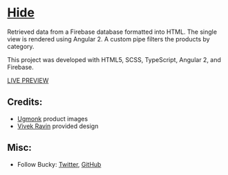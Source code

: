 # [Hide](http://buckymaler.com/hide)

Retrieved data from a Firebase database formatted into HTML. The single view is rendered using Angular 2. A custom pipe filters the products by category.

This project was developed with HTML5, SCSS, TypeScript, Angular 2, and Firebase.

[LIVE PREVIEW](http://buckymaler.com/hide)

## Credits:

* [Ugmonk](http://shop.ugmonk.com) product images
* [Vivek Ravin](https://www.behance.net/vivekravin) provided design

## Misc:

* Follow Bucky: [Twitter](https://twitter.com/BuckyMaler), [GitHub](https://github.com/BuckyMaler)
